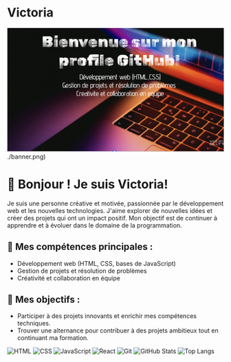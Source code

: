 # Victoria
![Bienvenue](https://github.com/Victo-ri/Victoria/blob/main/profile.png?raw=true)./banner.png)
# 👋 Bonjour ! Je suis Victoria!

Je suis une personne créative et motivée, passionnée par le développement web et les nouvelles technologies. J'aime explorer de nouvelles idées et créer des projets qui ont un impact positif. Mon objectif est de continuer à apprendre et à évoluer dans le domaine de la programmation.

## 🔧 Mes compétences principales :
- Développement web (HTML, CSS, bases de JavaScript)
- Gestion de projets et résolution de problèmes
- Créativité et collaboration en équipe

## 🎯 Mes objectifs :
- Participer à des projets innovants et enrichir mes compétences techniques.
- Trouver une alternance pour contribuer à des projets ambitieux tout en continuant ma formation.

![HTML](https://img.shields.io/badge/-HTML-orange?style=flat-square&logo=html5)
![CSS](https://img.shields.io/badge/-CSS-blue?style=flat-square&logo=css3)
![JavaScript](https://img.shields.io/badge/-JavaScript-yellow?style=flat-square&logo=javascript)
![React](https://img.shields.io/badge/-React-blue?style=flat-square&logo=react)
![Git](https://img.shields.io/badge/-Git-orange?style=flat-square&logo=git)
![GitHub Stats](https://github-readme-stats.vercel.app/api?username=VotreNomUtilisateur&show_icons=true&theme=radical)
![Top Langs](https://github-readme-stats.vercel.app/api/top-langs/?username=VotreNomUtilisateur&layout=compact&theme=radical)
